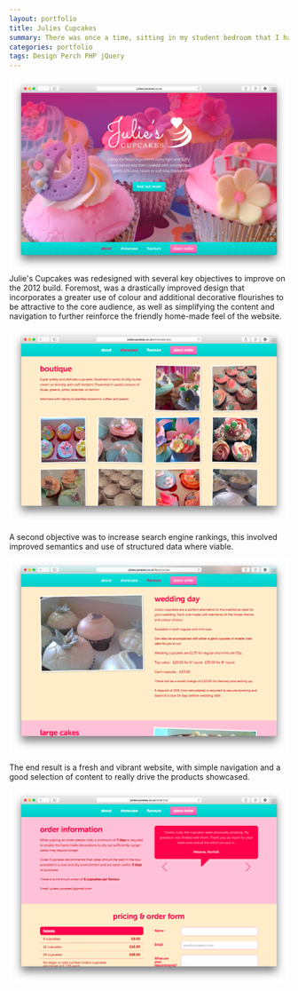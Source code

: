 ```yaml
---
layout: portfolio
title: Julies Cupcakes
summary: There was once a time, sitting in my student bedroom that I had plenty of time. Those days are now behind me, so can I do with the little time I have spare?
categories: portfolio
tags: Design Perch PHP jQuery
---
```

![Home Page](/images/portfolio/julies-cupcakes/home-page.png)
Julie's Cupcakes was redesigned with several key objectives to improve on the 2012 build. Foremost, was a drastically improved design that incorporates a greater use of colour and additional decorative flourishes to be attractive to the core audience, as well as simplifying the content and navigation to further reinforce the friendly home-made feel of the website.

![Showcase](/images/portfolio/julies-cupcakes/showcase.png)

A second objective was to increase search engine rankings, this involved improved semantics and use of structured data where viable.

![Flavours](/images/portfolio/julies-cupcakes/flavours.png)

The end result is a fresh and vibrant website, with simple navigation and a good selection of content to really drive the products showcased.

![Orders](/images/portfolio/julies-cupcakes/order.png)